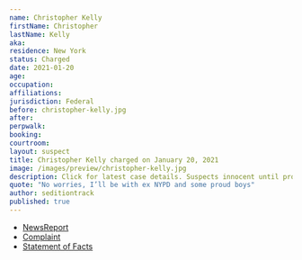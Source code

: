```yaml
---
name: Christopher Kelly
firstName: Christopher
lastName: Kelly
aka:
residence: New York
status: Charged
date: 2021-01-20
age:
occupation:
affiliations:
jurisdiction: Federal
before: christopher-kelly.jpg
after:
perpwalk:
booking:
courtroom:
layout: suspect
title: Christopher Kelly charged on January 20, 2021
image: /images/preview/christopher-kelly.jpg
description: Click for latest case details. Suspects innocent until proven guilty.
quote: "No worries, I’ll be with ex NYPD and some proud boys"
author: seditiontrack
published: true
---
```


- [NewsReport](https://www.nydailynews.com/new-york/ny-retired-nypd-brother-capitol-riot-charges-20210121-qnobfub6n5d6vexmco7jhktxem-story.html)
- [Complaint](https://www.justice.gov/opa/page/file/1362961/download)
- [Statement of Facts](https://www.justice.gov/opa/page/file/1362961/download)
